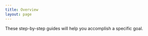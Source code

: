 ```yaml
---
title: Overview
layout: page
---
```


These step-by-step guides will help you accomplish a specific goal.